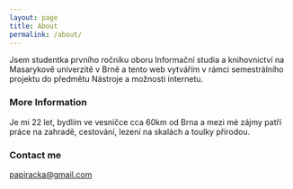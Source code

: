 ```yaml
---
layout: page
title: About
permalink: /about/
---
```


Jsem studentka prvního ročníku oboru Informační studia a knihovnictví na Masarykově univerzitě v Brně a tento web vytvářím v rámci semestrálního projektu do předmětu Nástroje a možnosti internetu.

### More Information

Je mi 22 let, bydlím ve vesničce cca 60km od Brna a mezi mé zájmy patří práce na zahradě, cestování, lezení na skalách a toulky přírodou.

### Contact me

[papiracka@gmail.com](mailto:papiracka@gmail.com)
